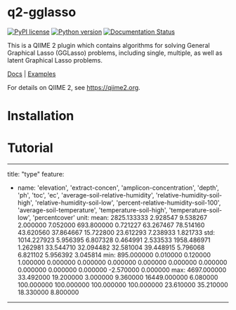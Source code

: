 # q2-gglasso

[![PyPI license](https://img.shields.io/pypi/l/gglasso.svg)](https://pypi.python.org/pypi/gglasso/)
[![Python version](https://img.shields.io/badge/python-3.6%20%7C%203.7%20%7C%203.8%20%7C%203.9-blue)](https://www.python.org/)
[![Documentation Status](https://readthedocs.org/projects/gglasso/badge/?version=latest)](http://gglasso.readthedocs.io/?badge=latest)

This is a QIIME 2 plugin which contains algorithms for solving General Graphical Lasso (GGLasso) problems, including single, multiple, as well as latent 
Graphical Lasso problems. <br>

[Docs](https://gglasso.readthedocs.io/en/latest/) | [Examples](https://gglasso.readthedocs.io/en/latest/auto_examples/index.html)

For details on QIIME 2, see https://qiime2.org.

# Installation

# Tutorial

---
title: "type"
feature:
  - name: 'elevation', 'extract-concen', 'amplicon-concentration', 'depth', 'ph',
       'toc', 'ec', 'average-soil-relative-humidity',
       'relative-humidity-soil-high', 'relative-humidity-soil-low',
       'percent-relative-humidity-soil-100', 'average-soil-temperature',
       'temperature-soil-high', 'temperature-soil-low', 'percentcover'
    unit: 
    mean: 2825.133333	2.928547	9.538267	2.000000	7.052000	693.800000	0.721227	63.267467	78.514160	43.620560	37.864667	15.722800	23.612293	7.238933	1.821733
    std: 1014.227923	5.956395	6.807328	0.464991	2.533533	1958.486971	1.262981	33.544710	32.094482	32.581004	39.448915	5.796068	6.821102	5.956392	3.045814
    min: 895.000000	0.010000	0.120000	1.000000	0.000000	0.000000	0.000000	0.000000	0.000000	0.000000	0.000000	0.000000	0.000000	-2.570000	0.000000
    max: 4697.000000	33.492000	19.200000	3.000000	9.360000	16449.000000	6.080000	100.000000	100.000000	100.000000	100.000000	23.610000	35.210000	18.330000	8.800000
---
